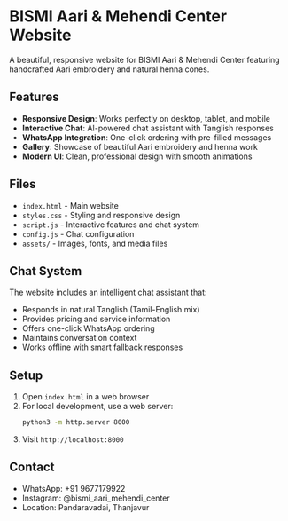 # BISMI Aari & Mehendi Center Website

A beautiful, responsive website for BISMI Aari & Mehendi Center featuring handcrafted Aari embroidery and natural henna cones.

## Features

- **Responsive Design**: Works perfectly on desktop, tablet, and mobile
- **Interactive Chat**: AI-powered chat assistant with Tanglish responses
- **WhatsApp Integration**: One-click ordering with pre-filled messages
- **Gallery**: Showcase of beautiful Aari embroidery and henna work
- **Modern UI**: Clean, professional design with smooth animations

## Files

- `index.html` - Main website
- `styles.css` - Styling and responsive design
- `script.js` - Interactive features and chat system
- `config.js` - Chat configuration
- `assets/` - Images, fonts, and media files

## Chat System

The website includes an intelligent chat assistant that:
- Responds in natural Tanglish (Tamil-English mix)
- Provides pricing and service information
- Offers one-click WhatsApp ordering
- Maintains conversation context
- Works offline with smart fallback responses

## Setup

1. Open `index.html` in a web browser
2. For local development, use a web server:
   ```bash
   python3 -m http.server 8000
   ```
3. Visit `http://localhost:8000`

## Contact

- WhatsApp: +91 9677179922
- Instagram: @bismi_aari_mehendi_center
- Location: Pandaravadai, Thanjavur
